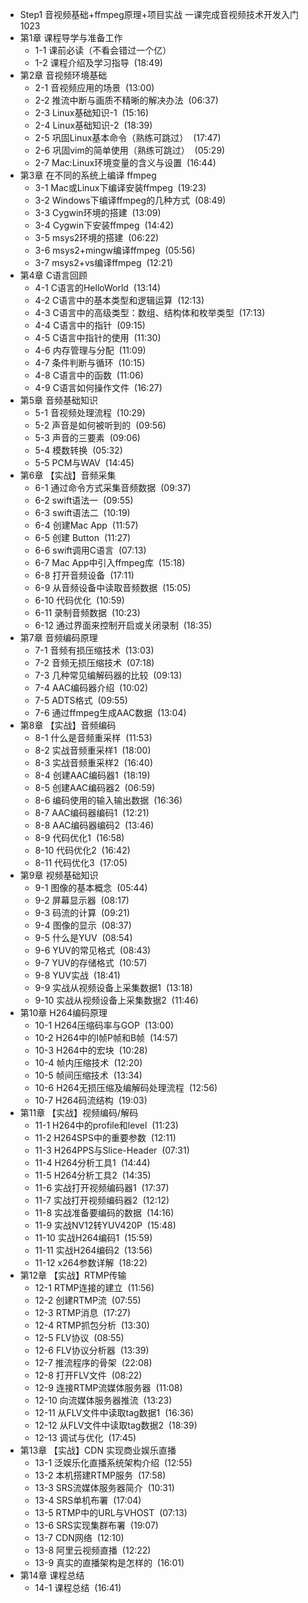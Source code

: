 - Step1 音视频基础+ffmpeg原理+项目实战 一课完成音视频技术开发入门 1023
- 第1章 课程导学与准备工作
	- 1-1 课前必读（不看会错过一个亿）
	- 1-2 课程介绍及学习指导  (18:49)
- 第2章 音视频环境基础
	- 2-1 音视频应用的场景  (13:00)
	- 2-2 推流中断与画质不精晰的解决办法  (06:37)
	- 2-3 Linux基础知识-1  (15:16)
	- 2-4 Linux基础知识-2  (18:39)
	- 2-5 巩固Linux基本命令（熟练可跳过）  (17:47)
	- 2-6 巩固vim的简单使用（熟练可跳过）  (05:29)
	- 2-7 Mac:Linux环境变量的含义与设置  (16:44)
- 第3章 在不同的系统上编译 ffmpeg
	- 3-1 Mac或Linux下编译安装ffmpeg  (19:23)
	- 3-2 Windows下编译ffmpeg的几种方式  (08:49)
	- 3-3 Cygwin环境的搭建  (13:09)
	- 3-4 Cygwin下安装ffmpeg  (14:42)
	- 3-5 msys2环境的搭建  (06:22)
	- 3-6 msys2+mingw编译ffmpeg  (05:56)
	- 3-7 msys2+vs编译ffmpeg  (12:21)
- 第4章 C语言回顾
	- 4-1 C语言的HelloWorld  (13:14)
	- 4-2 C语言中的基本类型和逻辑运算  (12:13)
	- 4-3 C语言中的高级类型：数组、结构体和枚举类型  (17:13)
	- 4-4 C语言中的指针  (09:15)
	- 4-5 C语言中指针的使用  (11:30)
	- 4-6 内存管理与分配  (11:09)
	- 4-7 条件判断与循环  (10:15)
	- 4-8 C语言中的函数  (11:06)
	- 4-9 C语言如何操作文件  (16:27)
- 第5章 音频基础知识
	- 5-1 音视频处理流程  (10:29)
	- 5-2 声音是如何被听到的  (09:56)
	- 5-3 声音的三要素  (09:06)
	- 5-4 模数转换  (05:32)
	- 5-5 PCM与WAV  (14:45)
- 第6章 【实战】音频采集
	- 6-1 通过命令方式采集音频数据  (09:37)
	- 6-2 swift语法一  (09:55)
	- 6-3 swift语法二  (10:19)
	- 6-4 创建Mac App  (11:57)
	- 6-5 创建 Button  (11:27)
	- 6-6 swift调用C语言  (07:13)
	- 6-7 Mac App中引入ffmpeg库  (15:18)
	- 6-8 打开音频设备  (17:11)
	- 6-9 从音频设备中读取音频数据  (15:05)
	- 6-10 代码优化  (10:59)
	- 6-11 录制音频数据  (10:23)
	- 6-12 通过界面来控制开启或关闭录制  (18:35)
- 第7章 音频编码原理
	- 7-1 音频有损压缩技术  (13:03)
	- 7-2 音频无损压缩技术  (07:18)
	- 7-3 几种常见编解码器的比较  (09:13)
	- 7-4 AAC编码器介绍  (10:02)
	- 7-5 ADTS格式  (09:55)
	- 7-6 通过ffmpeg生成AAC数据  (13:04)
- 第8章 【实战】音频编码
	- 8-1 什么是音频重采样  (11:53)
	- 8-2 实战音频重采样1  (18:00)
	- 8-3 实战音频重采样2  (16:40)
	- 8-4 创建AAC编码器1  (18:19)
	- 8-5 创建AAC编码器2  (06:59)
	- 8-6 编码使用的输入输出数据  (16:36)
	- 8-7 AAC编码器编码1  (12:21)
	- 8-8 AAC编码器编码2  (13:46)
	- 8-9 代码优化1  (16:58)
	- 8-10 代码优化2  (16:42)
	- 8-11 代码优化3  (17:05)
- 第9章 视频基础知识
	- 9-1 图像的基本概念  (05:44)
	- 9-2 屏幕显示器  (08:17)
	- 9-3 码流的计算  (09:21)
	- 9-4 图像的显示  (08:37)
	- 9-5 什么是YUV  (08:54)
	- 9-6 YUV的常见格式  (08:43)
	- 9-7 YUV的存储格式  (10:57)
	- 9-8 YUV实战  (18:41)
	- 9-9 实战从视频设备上采集数据1  (13:18)
	- 9-10 实战从视频设备上采集数据2  (11:46)
- 第10章 H264编码原理
	- 10-1 H264压缩码率与GOP  (13:00)
	- 10-2 H264中的I帧P帧和B帧  (14:57)
	- 10-3 H264中的宏块  (10:28)
	- 10-4 帧内压缩技术  (12:20)
	- 10-5 帧间压缩技术  (13:34)
	- 10-6 H264无损压缩及编解码处理流程  (12:56)
	- 10-7 H264码流结构  (19:03)
- 第11章 【实战】视频编码/解码
	- 11-1 H264中的profile和level  (11:23)
	- 11-2 H264SPS中的重要参数  (12:11)
	- 11-3 H264PPS与Slice-Header  (07:31)
	- 11-4 H264分析工具1  (14:44)
	- 11-5 H264分析工具2  (14:35)
	- 11-6 实战打开视频编码器1  (17:37)
	- 11-7 实战打开视频编码器2  (12:12)
	- 11-8 实战准备要编码的数据  (14:16)
	- 11-9 实战NV12转YUV420P  (15:48)
	- 11-10 实战H264编码1  (15:59)
	- 11-11 实战H264编码2  (13:56)
	- 11-12 x264参数详解  (18:22)
- 第12章 【实战】RTMP传输
	- 12-1 RTMP连接的建立  (11:56)
	- 12-2 创建RTMP流  (07:55)
	- 12-3 RTMP消息  (17:27)
	- 12-4 RTMP抓包分析  (13:30)
	- 12-5 FLV协议  (08:55)
	- 12-6 FLV协议分析器  (13:39)
	- 12-7 推流程序的骨架  (22:08)
	- 12-8 打开FLV文件  (08:22)
	- 12-9 连接RTMP流媒体服务器  (11:08)
	- 12-10 向流媒体服务器推流  (13:23)
	- 12-11 从FLV文件中读取tag数据1  (16:36)
	- 12-12 从FLV文件中读取tag数据2  (18:39)
	- 12-13 调试与优化  (17:45)
- 第13章 【实战】CDN 实现商业娱乐直播
	- 13-1 泛娱乐化直播系统架构介绍  (12:55)
	- 13-2 本机搭建RTMP服务  (17:58)
	- 13-3 SRS流媒体服务器简介  (10:31)
	- 13-4 SRS单机布署  (17:04)
	- 13-5 RTMP中的URL与VHOST  (07:13)
	- 13-6 SRS实现集群布署  (19:07)
	- 13-7 CDN网络  (12:10)
	- 13-8 阿里云视频直播  (12:22)
	- 13-9 真实的直播架构是怎样的  (16:01)
- 第14章 课程总结
	- 14-1 课程总结  (16:41)